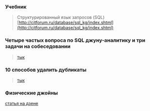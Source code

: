 ### Учебник
> Структурированный язык запросов (SQL)
> [http://citforum.ru/database/sql_kg/index.shtml](http://citforum.ru/database/sql_kg/index.shtml)  

### Четыре частых вопроса по SQL джуну-аналитику и три задачи на собеседовании 
> [тык](https://habr.com/ru/companies/otus/articles/811169/)  

### 10 способов удалить дубликаты
>[тык](https://sky.pro/wiki/sql/udalenie-dublikatov-iz-sql-tablitsy-bez-pervichnogo-klyucha/)

### Физические джойны
[статья на дзене](https://dzen.ru/a/ZumWFZ9ztwDXdcQc)  
